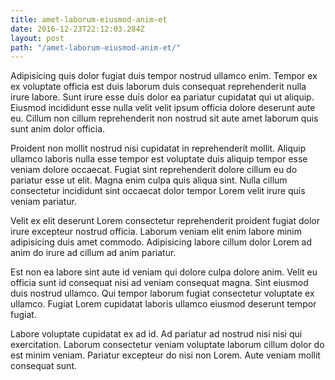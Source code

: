 ```yaml
---
title: amet-laborum-eiusmod-anim-et
date: 2016-12-23T22:12:03.284Z
layout: post
path: "/amet-laborum-eiusmod-anim-et/"
---
```


Adipisicing quis dolor fugiat duis tempor nostrud ullamco enim. Tempor ex ex voluptate officia est duis laborum duis consequat reprehenderit nulla irure labore. Sunt irure esse duis dolor ea pariatur cupidatat qui ut aliquip. Eiusmod incididunt esse nulla velit velit ipsum officia dolore deserunt aute eu. Cillum non cillum reprehenderit non nostrud sit aute amet laborum quis sunt anim dolor officia.

Proident non mollit nostrud nisi cupidatat in reprehenderit mollit. Aliquip ullamco laboris nulla esse tempor est voluptate duis aliquip tempor esse veniam dolore occaecat. Fugiat sint reprehenderit dolore cillum eu do pariatur esse ut elit. Magna enim culpa quis aliqua sint. Nulla cillum consectetur incididunt sint occaecat dolor tempor Lorem velit irure quis veniam pariatur.

Velit ex elit deserunt Lorem consectetur reprehenderit proident fugiat dolor irure excepteur nostrud officia. Laborum veniam elit enim labore minim adipisicing duis amet commodo. Adipisicing labore cillum dolor Lorem ad anim do irure ad cillum ad anim pariatur.

Est non ea labore sint aute id veniam qui dolore culpa dolore anim. Velit eu officia sunt id consequat nisi ad veniam consequat magna. Sint eiusmod duis nostrud ullamco. Qui tempor laborum fugiat consectetur voluptate ex ullamco. Fugiat Lorem cupidatat laboris ullamco eiusmod deserunt tempor fugiat.

Labore voluptate cupidatat ex ad id. Ad pariatur ad nostrud nisi nisi qui exercitation. Laborum consectetur veniam voluptate laborum cillum dolor do est minim veniam. Pariatur excepteur do nisi non Lorem. Aute veniam mollit consequat sunt.